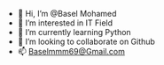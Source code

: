 - 👋 Hi, I’m @Basel Mohamed
- 👀 I’m interested in IT Field
- 🌱 I’m currently learning Python
- 💞️ I’m looking to collaborate on Github
- 📫 Baselmmm69@Gmail.com

<!---
basel5001/basel5001 is a ✨ special ✨ repository because its `README.md` (this file) appears on your GitHub profile.
You can click the Preview link to take a look at your changes.
--->
